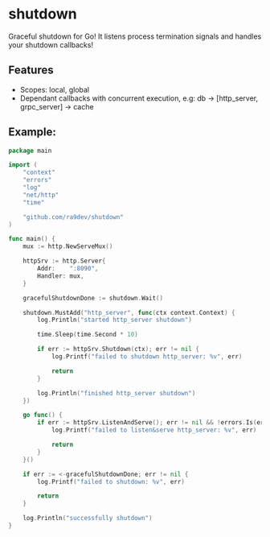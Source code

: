 # shutdown

Graceful shutdown for Go! It listens process termination signals and handles
your shutdown callbacks!

## Features

- Scopes: local, global
- Dependant callbacks with concurrent execution, e.g: db -> [http_server, grpc_server] -> cache

## Example:

```go
package main

import (
	"context"
	"errors"
	"log"
	"net/http"
	"time"

	"github.com/ra9dev/shutdown"
)

func main() {
	mux := http.NewServeMux()

	httpSrv := http.Server{
		Addr:    ":8090",
		Handler: mux,
	}

	gracefulShutdownDone := shutdown.Wait()

	shutdown.MustAdd("http_server", func(ctx context.Context) {
		log.Println("started http_server shutdown")

		time.Sleep(time.Second * 10)

		if err := httpSrv.Shutdown(ctx); err != nil {
			log.Printf("failed to shutdown http_server: %v", err)

			return
		}

		log.Println("finished http_server shutdown")
	})

	go func() {
		if err := httpSrv.ListenAndServe(); err != nil && !errors.Is(err, http.ErrServerClosed) {
			log.Printf("failed to listen&serve http_server: %v", err)

			return
		}
	}()

	if err := <-gracefulShutdownDone; err != nil {
		log.Printf("failed to shutdown: %v", err)

		return
	}

	log.Println("successfully shutdown")
}
```